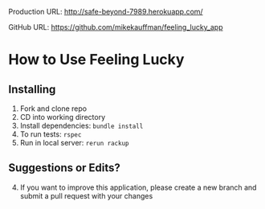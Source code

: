 Production URL: http://safe-beyond-7989.herokuapp.com/

GitHub URL: https://github.com/mikekauffman/feeling_lucky_app

# How to Use Feeling Lucky

## Installing

1. Fork and clone repo
2. CD into working directory
2. Install dependencies: ````bundle install````
3. To run tests: ````rspec````
4. Run in local server: ````rerun rackup````

## Suggestions or Edits?

4. If you want to improve this application, please create a new branch and submit a pull request with your changes